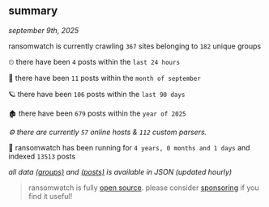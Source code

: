 
## summary
_september 9th, 2025_

ransomwatch is currently crawling `367` sites belonging to `182` unique groups

⏲ there have been `4` posts within the `last 24 hours`

🦈 there have been `11` posts within the `month of september`

🪐 there have been `106` posts within the `last 90 days`

🏚 there have been `679` posts within the `year of 2025`

_⚙️ there are currently `57` online hosts & `112` custom parsers._

🦕 ransomwatch has been running for `4 years, 0 months and 1 days` and indexed `13513` posts

_all data  [(groups)](http://https://dataleak.hopeless99.top//groups) and [(posts)](http://https://dataleak.hopeless99.top//posts) is available in JSON (updated hourly)_

> ransomwatch is fully [open source](https://github.com/joshhighet/ransomwatch#ransomwatch--). please consider [sponsoring](https://github.com/sponsors/joshhighet) if you find it useful!
